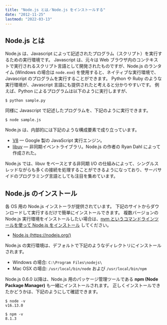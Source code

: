 ```yaml
---
title: "Node.js とは／Node.js をインストールする"
date: "2012-11-25"
lastmod: "2022-03-13"
---
```


Node.js とは
----

Node.js は、Javascript によって記述されたプログラム（スクリプト）を実行するための実行環境です。
Javascript は、元々は Web ブラウザ内のコンテキストで実行されるスクリプト言語として開発されたものですが、Node.js のランタイム (Windows の場合は `node.exe`) を使用すると、ネイティブな実行環境で、Javascript のプログラムを実行することができます。
Python や Ruby のような実行環境が、Javascript 言語にも提供されたと考えると分かりやすいです。
例えば、Python によるプログラムは以下のように実行しますが、

```
$ python sample.py
```

同様に Javascript で記述したプログラムを、下記のように実行できます。

```
$ node sample.js
```

Node.js は、内部的には下記のような構成要素で成り立っています。

* [V8](https://v8.dev/) — Google 製の JavaScript 実行エンジン。
* [libuv](https://github.com/libuv/libuv) — 非同期イベントライブラリ。Node.js の作者の Ryan Dahl によって作成された。

Node.js では、libuv をベースとする非同期 I/O の仕組みによって、シングルスレッドながらも多くの接続を処理することができるようになっており、サーバサイドのプログラミング言語としても注目を集めています。


Node.js のインストール
----

各 OS 用の Node.js インストーラが提供されています。
下記のサイトからダウンロードして実行するだけで簡単にインストールできます。
複数バージョンの Node.js 実行環境をインストールしたい場合は、[nvm というコマンドラインツールを使って Node.js をインストール](./nvm.html) してください。

- [Node.js (https://nodejs.org/)](https://nodejs.org/)

Node.js の実行環境は、デフォルトで下記のようなディレクトリにインストールされます。

- Windows の場合: `C:\Program Files\nodejs\`
- Mac OSX の場合: `/usr/local/bin/node` および `/usr/local/bin/npm`

Node.js 0.6.0 以降は、Node.js 用のパッケージ管理ツールである __npm (Node Package Manager)__ も一緒にインストールされます。
正しくインストールできたかどうかは、下記のようにして確認できます。

```
$ node -v
v16.13.0

$ npm -v
8.1.3
```

